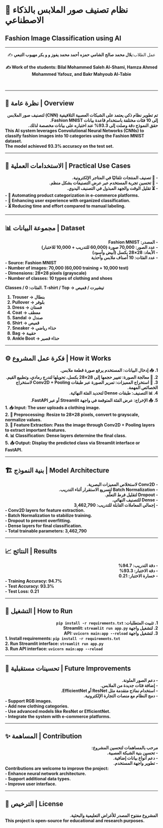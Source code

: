 # 🧠 نظام تصنيف صور الملابس بالذكاء الاصطناعي 
## Fashion Image Classification using AI 

---

<p align="center">✍️ عمل الطلاب:<b>بلال محمد صالح الشامي <b>حمزه أحمد محمد يفوز</b> و 
 و <b> بكر مهيوب التبعي </b>
<br><br>✍️ Work of the students:  Bilal Mohammed Saleh Al-Shami, Hamza Ahmed Mohammed Yafouz, and  Bakr Mahyoub Al-Tabie </br></p>
 </br></p>


---

## 📖 نظرة عامة | Overview 

<div dir="rtl" style="text-align: right;">
تم تطوير نظام ذكي يعتمد على <b>الشبكات العصبية التلافيفية (CNN)</b> لتصنيف صور الملابس إلى <b>10 فئات مختلفة</b> باستخدام قاعدة بيانات <b>Fashion MNIST</b>.<br>
حقق النموذج دقة وصلت إلى <b>93.3%</b> عند اختباره على بيانات مخصصة لذلك.
</div>

<div dir="ltr" style="text-align: left;">
This AI system leverages <b>Convolutional Neural Networks (CNNs)</b> to classify fashion images into <b>10 categories</b> using the <b>Fashion MNIST</b> dataset.<br>
The model achieved <b>93.3% accuracy</b> on the test set.
</div>

---

## 🎯 الاستخدامات العملية | Practical Use Cases 

<div dir="rtl" style="text-align: right;">
- 🛒 تصنيف المنتجات تلقائيًا في المتاجر الإلكترونية.<br>
- 📱 تحسين تجربة المستخدم عبر عرض التصنيفات بشكل منظم.<br>
- ⏳ تقليل الوقت والجهد المبذول في التصنيف اليدوي.
</div>

<div dir="ltr" style="text-align: left;">
- 🛒 Automating product categorization in e-commerce platforms.<br>
- 📱 Enhancing user experience with organized classification.<br>
- ⏳ Reducing time and effort compared to manual labeling.
</div>

---

## 📊 مجموعة البيانات | Dataset 

<div dir="rtl" style="text-align: right;">
- <b>المصدر:</b> Fashion MNIST<br>
- <b>عدد الصور:</b> 70,000 صورة (60,000 للتدريب + 10,000 للاختبار)<br>
- <b>الأبعاد:</b> 28×28 بكسل (أبيض وأسود)<br>
- <b>عدد الفئات:</b> 10 أصناف ملابس وأحذية
</div>

<div dir="ltr" style="text-align: left;">
- <b>Source:</b> Fashion MNIST<br>
- <b>Number of images:</b> 70,000 (60,000 training + 10,000 test)<br>
- <b>Dimensions:</b> 28×28 pixels (grayscale)<br>
- <b>Number of classes:</b> 10 types of clothing and shoes
</div>

**Classes / الفئات:** 
0. T-shirt / Top → تيشيرت / قميص 
1. Trouser → بنطال 
2. Pullover → بلوفر 
3. Dress → فستان 
4. Coat → معطف 
5. Sandal → صندل 
6. Shirt → قميص 
7. Sneaker → حذاء رياضي 
8. Bag → حقيبة 
9. Ankle Boot → حذاء قصير 

---

## ⚙️ فكرة عمل المشروع | How it Works 

<div dir="rtl" style="text-align: right;">
1. <b>📥 إدخال البيانات:</b> المستخدم يرفع صورة قطعة ملابس.<br>
2. <b>🧠 معالجة الصورة:</b> تغيير حجمها إلى 28×28 بكسل، تحويلها لتدرج رمادي، وتطبيع القيم.<br>
3. <b>🔎 استخراج المميزات:</b> تمرير الصورة عبر طبقات Conv2D + Pooling لاستخراج الخصائص المهمة.<br>
4. <b>📊 التصنيف:</b> طبقات Dense لتحديد الفئة النهائية.<br>
5. <b>📤 الإخراج:</b> عرض الفئة المتوقعة في واجهة Streamlit أو عبر FastAPI.
</div>

<div dir="ltr" style="text-align: left;">
1. <b>📥 Input:</b> The user uploads a clothing image.<br>
2. <b>🧠 Preprocessing:</b> Resize to 28×28 pixels, convert to grayscale, normalize values.<br>
3. <b>🔎 Feature Extraction:</b> Pass the image through Conv2D + Pooling layers to extract important features.<br>
4. <b>📊 Classification:</b> Dense layers determine the final class.<br>
5. <b>📤 Output:</b> Display the predicted class via Streamlit interface or FastAPI.
</div>

---

## 🏗️ بنية النموذج | Model Architecture 

<div dir="rtl" style="text-align: right;">
- Conv2D لاستخلاص المميزات البصرية.<br>
- Batch Normalization لتسريع الاستقرار أثناء التدريب.<br>
- Dropout لتقليل فرط التعلّم.<br>
- Dense للتصنيف النهائي.<br>
- إجمالي المعاملات القابلة للتدريب: <b>3,462,790</b>
</div>

<div dir="ltr" style="text-align: left;">
- Conv2D layers for feature extraction.<br>
- Batch Normalization to stabilize training.<br>
- Dropout to prevent overfitting.<br>
- Dense layers for final classification.<br>
- Total trainable parameters: <b>3,462,790</b>
</div>

---

## 📈 النتائج | Results 

<div dir="rtl" style="text-align: right;">
- دقة التدريب: 94.7%<br>
- دقة الاختبار: 93.3%<br>
- خسارة الاختبار: 0.21
</div>

<div dir="ltr" style="text-align: left;">
- Training Accuracy: 94.7%<br>
- Test Accuracy: 93.3%<br>
- Test Loss: 0.21
</div>

---

## 🚀 التشغيل | How to Run 

<div dir="rtl" style="text-align: right;">
1. تثبيت المتطلبات: <code>pip install -r requirements.txt</code><br>
2. لتشغيل واجهة Streamlit: <code>streamlit run app.py</code><br>
3. لتشغيل واجهة API: <code>uvicorn main:app --reload</code>
</div>

<div dir="ltr" style="text-align: left;">
1. Install requirements: <code>pip install -r requirements.txt</code><br>
2. Run Streamlit interface: <code>streamlit run app.py</code><br>
3. Run API interface: <code>uvicorn main:app --reload</code>
</div>

---

## 📌 تحسينات مستقبلية | Future Improvements 

<div dir="rtl" style="text-align: right;">
- دعم الصور الملونة.<br>
- إضافة فئات جديدة من الملابس.<br>
- استخدام نماذج متقدمة مثل ResNet أو EfficientNet.<br>
- دمج النظام مع منصات التجارة الإلكترونية.
</div>

<div dir="ltr" style="text-align: left;">
- Support RGB images.<br>
- Add new clothing categories.<br>
- Use advanced models like ResNet or EfficientNet.<br>
- Integrate the system with e-commerce platforms.
</div>

---

## ✨ المساهمة | Contribution 

<div dir="rtl" style="text-align: right;">
مرحب بالمساهمات لتحسين المشروع:<br>
- تحسين بنية الشبكة العصبية.<br>
- دعم أنواع بيانات إضافية.<br>
- تطوير واجهة المستخدم.
</div>

<div dir="ltr" style="text-align: left;">
Contributions are welcome to improve the project:<br>
- Enhance neural network architecture.<br>
- Support additional data types.<br>
- Improve user interface.
</div>

---

## 📝 الترخيص | License 

<div dir="rtl" style="text-align: right;">
المشروع مفتوح المصدر للأغراض التعليمية والبحثية.
</div>

<div dir="ltr" style="text-align: left;">
This project is open-source for educational and research purposes.
</div>
